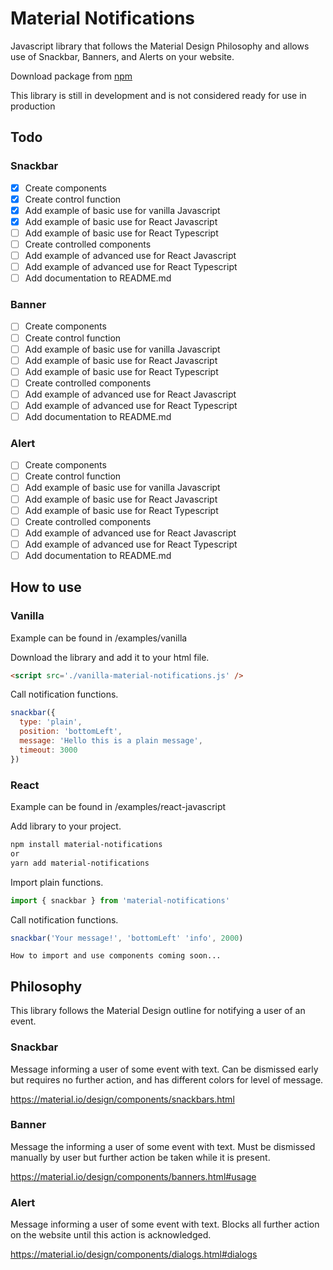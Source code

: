 # Material Notifications
Javascript library that follows the Material Design Philosophy and allows use of
Snackbar, Banners, and Alerts on your website.

Download package from [npm](https://www.npmjs.com/package/material-notifications)

<aside class="notice">
This library is still in development and is not considered ready for use in production
</aside>

## Todo
### Snackbar
- [x] Create components
- [x] Create control function
- [x] Add example of basic use for vanilla Javascript
- [x] Add example of basic use for React Javascript
- [ ] Add example of basic use for React Typescript
- [ ] Create controlled components
- [ ] Add example of advanced use for React Javascript
- [ ] Add example of advanced use for React Typescript
- [ ] Add documentation to README.md

### Banner
- [ ] Create components
- [ ] Create control function
- [ ] Add example of basic use for vanilla Javascript
- [ ] Add example of basic use for React Javascript
- [ ] Add example of basic use for React Typescript
- [ ] Create controlled components
- [ ] Add example of advanced use for React Javascript
- [ ] Add example of advanced use for React Typescript
- [ ] Add documentation to README.md

### Alert
- [ ] Create components
- [ ] Create control function
- [ ] Add example of basic use for vanilla Javascript
- [ ] Add example of basic use for React Javascript
- [ ] Add example of basic use for React Typescript
- [ ] Create controlled components
- [ ] Add example of advanced use for React Javascript
- [ ] Add example of advanced use for React Typescript
- [ ] Add documentation to README.md

## How to use

### Vanilla
<aside class="notice">
Example can be found in /examples/vanilla
</aside>

Download the library and add it to your html file.
```html
<script src='./vanilla-material-notifications.js' />
```

Call notification functions.
```javascript
snackbar({
  type: 'plain',
  position: 'bottomLeft',
  message: 'Hello this is a plain message',
  timeout: 3000
})
```

### React
<aside class="notice">
Example can be found in /examples/react-javascript
</aside>

Add library to your project.
```bash
npm install material-notifications
or
yarn add material-notifications
```

Import plain functions.
```javascript
import { snackbar } from 'material-notifications'
```
Call notification functions.
```javascript
snackbar('Your message!', 'bottomLeft' 'info', 2000)
```

`How to import and use components coming soon...`

## Philosophy
This library follows the Material Design outline for notifying a user of an
event.

### Snackbar
Message informing a user of some event with text. Can be dismissed early but
requires no further action, and has different colors for level of message.

https://material.io/design/components/snackbars.html

### Banner
Message the informing a user of some event with text. Must be dismissed
manually by user but further action be taken while it is present.

https://material.io/design/components/banners.html#usage

### Alert
Message informing a user of some event with text. Blocks all further action on
the website until this action is acknowledged.

https://material.io/design/components/dialogs.html#dialogs
